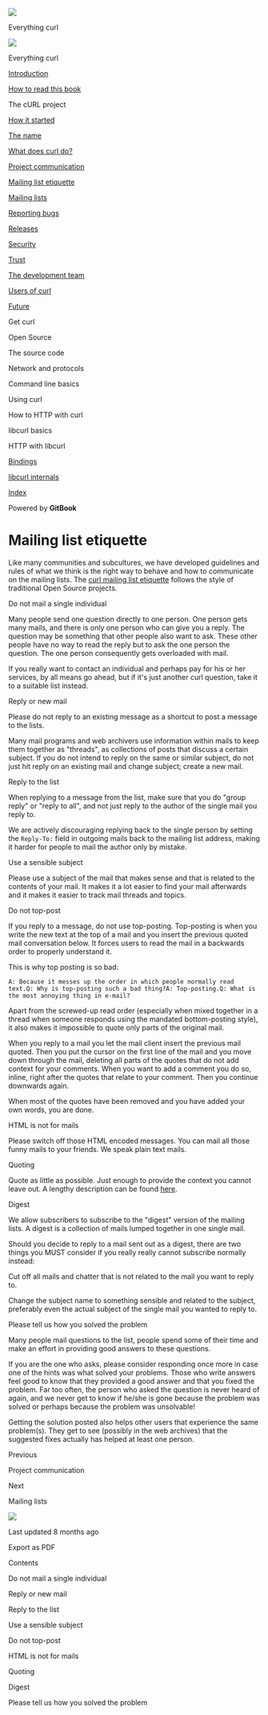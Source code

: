 <a href="../index.html" class="link-a079aa82--primary-53a25e66--logoLink-10d08504"></a>

<img src="https://gblobscdn.gitbook.com/orgs%2F-LxuH0qSm4xO9nWfEBlB%2Favatar.png?alt=media" class="image-67b14f24--avatar-1c1d03ec" />

<span class="text-4505230f--UIH400-4e41e82a--textContentFamily-49a318e1--spaceNameText-677c2969">Everything curl</span>

<a href="../index.html" class="link-a079aa82--primary-53a25e66--logoLink-10d08504"></a>

<img src="https://gblobscdn.gitbook.com/orgs%2F-LxuH0qSm4xO9nWfEBlB%2Favatar.png?alt=media" class="image-67b14f24--avatar-1c1d03ec" />

<span class="text-4505230f--UIH400-4e41e82a--textContentFamily-49a318e1--spaceNameText-677c2969">Everything curl</span>

<a href="../index.html" class="navButton-94f2579c--navButtonClickable-161b88ca"><span class="text-4505230f--UIH300-2063425d--textContentFamily-49a318e1--navButtonLabel-14a4968f">Introduction</span></a>

<a href="../how-to-read.html" class="navButton-94f2579c--navButtonClickable-161b88ca"><span class="text-4505230f--UIH300-2063425d--textContentFamily-49a318e1--navButtonLabel-14a4968f">How to read this book</span></a>

<span class="text-4505230f--UIH300-2063425d--textContentFamily-49a318e1--navButtonLabel-14a4968f">The cURL project</span>

<a href="started.html" class="navButton-94f2579c--pageItemWithChildrenNested-2c5d8183--navButtonClickable-161b88ca"><span class="text-4505230f--UIH300-2063425d--textContentFamily-49a318e1--navButtonLabel-14a4968f">How it started</span></a>

<a href="name.html" class="navButton-94f2579c--pageItemWithChildrenNested-2c5d8183--navButtonClickable-161b88ca"><span class="text-4505230f--UIH300-2063425d--textContentFamily-49a318e1--navButtonLabel-14a4968f">The name</span></a>

<a href="does.html" class="navButton-94f2579c--pageItemWithChildrenNested-2c5d8183--navButtonClickable-161b88ca"><span class="text-4505230f--UIH300-2063425d--textContentFamily-49a318e1--navButtonLabel-14a4968f">What does curl do?</span></a>

<a href="comm.html" class="navButton-94f2579c--pageItemWithChildrenNested-2c5d8183--navButtonClickable-161b88ca"><span class="text-4505230f--UIH300-2063425d--textContentFamily-49a318e1--navButtonLabel-14a4968f">Project communication</span></a>

<a href="etiquette.html" class="navButton-94f2579c--pageItemWithChildrenNested-2c5d8183--navButtonClickable-161b88ca--navButtonOpened-6a88552e"><span class="text-4505230f--UIH300-2063425d--textContentFamily-49a318e1--navButtonLabel-14a4968f">Mailing list etiquette</span></a>

<a href="maillists.html" class="navButton-94f2579c--pageItemWithChildrenNested-2c5d8183--navButtonClickable-161b88ca"><span class="text-4505230f--UIH300-2063425d--textContentFamily-49a318e1--navButtonLabel-14a4968f">Mailing lists</span></a>

<a href="bugs.html" class="navButton-94f2579c--pageItemWithChildrenNested-2c5d8183--navButtonClickable-161b88ca"><span class="text-4505230f--UIH300-2063425d--textContentFamily-49a318e1--navButtonLabel-14a4968f">Reporting bugs</span></a>

<a href="releases.html" class="navButton-94f2579c--pageItemWithChildrenNested-2c5d8183--navButtonClickable-161b88ca"><span class="text-4505230f--UIH300-2063425d--textContentFamily-49a318e1--navButtonLabel-14a4968f">Releases</span></a>

<a href="security.html" class="navButton-94f2579c--pageItemWithChildrenNested-2c5d8183--navButtonClickable-161b88ca"><span class="text-4505230f--UIH300-2063425d--textContentFamily-49a318e1--navButtonLabel-14a4968f">Security</span></a>

<a href="trust.html" class="navButton-94f2579c--pageItemWithChildrenNested-2c5d8183--navButtonClickable-161b88ca"><span class="text-4505230f--UIH300-2063425d--textContentFamily-49a318e1--navButtonLabel-14a4968f">Trust</span></a>

<a href="devteam.html" class="navButton-94f2579c--pageItemWithChildrenNested-2c5d8183--navButtonClickable-161b88ca"><span class="text-4505230f--UIH300-2063425d--textContentFamily-49a318e1--navButtonLabel-14a4968f">The development team</span></a>

<a href="users.html" class="navButton-94f2579c--pageItemWithChildrenNested-2c5d8183--navButtonClickable-161b88ca"><span class="text-4505230f--UIH300-2063425d--textContentFamily-49a318e1--navButtonLabel-14a4968f">Users of curl</span></a>

<a href="future.html" class="navButton-94f2579c--pageItemWithChildrenNested-2c5d8183--navButtonClickable-161b88ca"><span class="text-4505230f--UIH300-2063425d--textContentFamily-49a318e1--navButtonLabel-14a4968f">Future</span></a>

<span class="text-4505230f--UIH300-2063425d--textContentFamily-49a318e1--navButtonLabel-14a4968f">Get curl</span>

<span class="text-4505230f--UIH300-2063425d--textContentFamily-49a318e1--navButtonLabel-14a4968f">Open Source</span>

<span class="text-4505230f--UIH300-2063425d--textContentFamily-49a318e1--navButtonLabel-14a4968f">The source code</span>

<span class="text-4505230f--UIH300-2063425d--textContentFamily-49a318e1--navButtonLabel-14a4968f">Network and protocols</span>

<span class="text-4505230f--UIH300-2063425d--textContentFamily-49a318e1--navButtonLabel-14a4968f">Command line basics</span>

<span class="text-4505230f--UIH300-2063425d--textContentFamily-49a318e1--navButtonLabel-14a4968f">Using curl</span>

<span class="text-4505230f--UIH300-2063425d--textContentFamily-49a318e1--navButtonLabel-14a4968f">How to HTTP with curl</span>

<span class="text-4505230f--UIH300-2063425d--textContentFamily-49a318e1--navButtonLabel-14a4968f">libcurl basics</span>

<span class="text-4505230f--UIH300-2063425d--textContentFamily-49a318e1--navButtonLabel-14a4968f">HTTP with libcurl</span>

<a href="../bindings.html" class="navButton-94f2579c--navButtonClickable-161b88ca"><span class="text-4505230f--UIH300-2063425d--textContentFamily-49a318e1--navButtonLabel-14a4968f">Bindings</span></a>

<a href="../internals.html" class="navButton-94f2579c--navButtonClickable-161b88ca"><span class="text-4505230f--UIH300-2063425d--textContentFamily-49a318e1--navButtonLabel-14a4968f">libcurl internals</span></a>

<a href="../bookindex.html" class="navButton-94f2579c--navButtonClickable-161b88ca"><span class="text-4505230f--UIH300-2063425d--textContentFamily-49a318e1--navButtonLabel-14a4968f">Index</span></a>

<a href="https://www.gitbook.com/?utm_source=content&amp;utm_medium=trademark&amp;utm_campaign=curl-1" class="reset-3c756112--trademark-a8da4b94"></a>

<span class="text-4505230f--TextH200-a3425406--textUIFamily-5ebd8e40">Powered by **GitBook**</span>

<span class="text-4505230f--DisplayH900-bfb998fa--textContentFamily-49a318e1">Mailing list etiquette</span>
===========================================================================================================

<span class="text-4505230f--UIH300-2063425d--textUIFamily-5ebd8e40--text-8ee2c8b2"></span>

<span class="text-4505230f--UIH300-2063425d--textUIFamily-5ebd8e40--text-8ee2c8b2"></span>

<span class="text-4505230f--TextH400-3033861f--textContentFamily-49a318e1"><span data-key="103eab170b964a6b9324e3559bce0e30"><span data-offset-key="103eab170b964a6b9324e3559bce0e30:0">Like many communities and subcultures, we have developed guidelines and rules of what we think is the right way to behave and how to communicate on the mailing lists. The </span></span><a href="https://curl.se/mail/etiquette.html" class="link-a079aa82--primary-53a25e66--link-faf6c434"><span data-key="e2c0affc6107424d8b4bae5890c18c05"><span data-offset-key="e2c0affc6107424d8b4bae5890c18c05:0">curl mailing list etiquette</span></span></a><span data-key="39bfad1e16384addb8a3546abf742263"><span data-offset-key="39bfad1e16384addb8a3546abf742263:0"> follows the style of traditional Open Source projects.</span></span></span>

<span class="text-4505230f--HeadingH700-04e1a2a3--textContentFamily-49a318e1"><span data-key="8e865a1902114218ab9afc9e4f3fdfd7"><span data-offset-key="8e865a1902114218ab9afc9e4f3fdfd7:0">Do not mail a single individual</span></span></span>

<span class="text-4505230f--TextH400-3033861f--textContentFamily-49a318e1"><span data-key="c97e69394a8341408a86f9c71f5ca9d3"><span data-offset-key="c97e69394a8341408a86f9c71f5ca9d3:0">Many people send one question directly to one person. One person gets many mails, and there is only one person who can give you a reply. The question may be something that other people also want to ask. These other people have no way to read the reply but to ask the one person the question. The one person consequently gets overloaded with mail.</span></span></span>

<span class="text-4505230f--TextH400-3033861f--textContentFamily-49a318e1"><span data-key="15d15310346f46fdac20f224c7068aff"><span data-offset-key="15d15310346f46fdac20f224c7068aff:0">If you really want to contact an individual and perhaps pay for his or her services, by all means go ahead, but if it's just another curl question, take it to a suitable list instead.</span></span></span>

<span class="text-4505230f--HeadingH700-04e1a2a3--textContentFamily-49a318e1"><span data-key="11d43c37fdf848559517cee4a680defa"><span data-offset-key="11d43c37fdf848559517cee4a680defa:0">Reply or new mail</span></span></span>

<span class="text-4505230f--TextH400-3033861f--textContentFamily-49a318e1"><span data-key="4378aeb8c6e643cfa61032eb3f5b9f8a"><span data-offset-key="4378aeb8c6e643cfa61032eb3f5b9f8a:0">Please do not reply to an existing message as a shortcut to post a message to the lists.</span></span></span>

<span class="text-4505230f--TextH400-3033861f--textContentFamily-49a318e1"><span data-key="467e8af6150a498f8c2b4f13f22226e6"><span data-offset-key="467e8af6150a498f8c2b4f13f22226e6:0">Many mail programs and web archivers use information within mails to keep them together as "threads", as collections of posts that discuss a certain subject. If you do not intend to reply on the same or similar subject, do not just hit reply on an existing mail and change subject; create a new mail.</span></span></span>

<span class="text-4505230f--HeadingH700-04e1a2a3--textContentFamily-49a318e1"><span data-key="216cb269aefe49f183d1f0d722af653e"><span data-offset-key="216cb269aefe49f183d1f0d722af653e:0">Reply to the list</span></span></span>

<span class="text-4505230f--TextH400-3033861f--textContentFamily-49a318e1"><span data-key="e2046152fcb348faa4328fccab3f13b0"><span data-offset-key="e2046152fcb348faa4328fccab3f13b0:0">When replying to a message from the list, make sure that you do "group reply" or "reply to all", and not just reply to the author of the single mail you reply to.</span></span></span>

<span class="text-4505230f--TextH400-3033861f--textContentFamily-49a318e1"><span data-key="064159602df4421dbf21e8109a228504"><span data-offset-key="064159602df4421dbf21e8109a228504:0">We are actively discouraging replying back to the single person by setting the </span><span data-offset-key="064159602df4421dbf21e8109a228504:1">`Reply-To:`</span><span data-offset-key="064159602df4421dbf21e8109a228504:2"> field in outgoing mails back to the mailing list address, making it harder for people to mail the author only by mistake.</span></span></span>

<span class="text-4505230f--HeadingH700-04e1a2a3--textContentFamily-49a318e1"><span data-key="44f07518ebf34eb1b0d16b7b7f94f146"><span data-offset-key="44f07518ebf34eb1b0d16b7b7f94f146:0">Use a sensible subject</span></span></span>

<span class="text-4505230f--TextH400-3033861f--textContentFamily-49a318e1"><span data-key="b748d4251bbe4b9b9172bc06a4744f85"><span data-offset-key="b748d4251bbe4b9b9172bc06a4744f85:0">Please use a subject of the mail that makes sense and that is related to the contents of your mail. It makes it a lot easier to find your mail afterwards and it makes it easier to track mail threads and topics.</span></span></span>

<span class="text-4505230f--HeadingH700-04e1a2a3--textContentFamily-49a318e1"><span data-key="18e8b8281f924aa0acdf34cce1c43342"><span data-offset-key="18e8b8281f924aa0acdf34cce1c43342:0">Do not top-post</span></span></span>

<span class="text-4505230f--TextH400-3033861f--textContentFamily-49a318e1"><span data-key="cc46db120bca4697aaddda76ca8ab0e9"><span data-offset-key="cc46db120bca4697aaddda76ca8ab0e9:0">If you reply to a message, do not use top-posting. Top-posting is when you write the new text at the top of a mail and you insert the previous quoted mail conversation below. It forces users to read the mail in a backwards order to properly understand it.</span></span></span>

<span class="text-4505230f--TextH400-3033861f--textContentFamily-49a318e1"><span data-key="f34bb8223f7444ccab5579cebc72defa"><span data-offset-key="f34bb8223f7444ccab5579cebc72defa:0">This is why top posting is so bad:</span></span></span>

    A: Because it messes up the order in which people normally read text.Q: Why is top-posting such a bad thing?A: Top-posting.Q: What is the most annoying thing in e-mail?

<span class="text-4505230f--TextH400-3033861f--textContentFamily-49a318e1"><span data-key="568204cf5c7444ca87172ab91a4d0bb8"><span data-offset-key="568204cf5c7444ca87172ab91a4d0bb8:0">Apart from the screwed-up read order (especially when mixed together in a thread when someone responds using the mandated bottom-posting style), it also makes it impossible to quote only parts of the original mail.</span></span></span>

<span class="text-4505230f--TextH400-3033861f--textContentFamily-49a318e1"><span data-key="7df67476cfef42f9bed79d5659999f45"><span data-offset-key="7df67476cfef42f9bed79d5659999f45:0">When you reply to a mail you let the mail client insert the previous mail quoted. Then you put the cursor on the first line of the mail and you move down through the mail, deleting all parts of the quotes that do not add context for your comments. When you want to add a comment you do so, inline, right after the quotes that relate to your comment. Then you continue downwards again.</span></span></span>

<span class="text-4505230f--TextH400-3033861f--textContentFamily-49a318e1"><span data-key="4215b9d8e1264f64b4304a19f5ae98b6"><span data-offset-key="4215b9d8e1264f64b4304a19f5ae98b6:0">When most of the quotes have been removed and you have added your own words, you are done.</span></span></span>

<span class="text-4505230f--HeadingH700-04e1a2a3--textContentFamily-49a318e1"><span data-key="b583d977d11d4299baea595dfdae2d35"><span data-offset-key="b583d977d11d4299baea595dfdae2d35:0">HTML is not for mails</span></span></span>

<span class="text-4505230f--TextH400-3033861f--textContentFamily-49a318e1"><span data-key="61b8290f2d61439a975fddbece5c309d"><span data-offset-key="61b8290f2d61439a975fddbece5c309d:0">Please switch off those HTML encoded messages. You can mail all those funny mails to your friends. We speak plain text mails.</span></span></span>

<span class="text-4505230f--HeadingH700-04e1a2a3--textContentFamily-49a318e1"><span data-key="ff2c28e4be8b48818bcccc004a0db8e8"><span data-offset-key="ff2c28e4be8b48818bcccc004a0db8e8:0">Quoting</span></span></span>

<span class="text-4505230f--TextH400-3033861f--textContentFamily-49a318e1"><span data-key="da87f4fcc50447568d4bfedd3939b45f"><span data-offset-key="da87f4fcc50447568d4bfedd3939b45f:0">Quote as little as possible. Just enough to provide the context you cannot leave out. A lengthy description can be found </span></span><a href="https://www.netmeister.org/news/learn2quote.html" class="link-a079aa82--primary-53a25e66--link-faf6c434"><span data-key="11f17f07f687491aba601994333bc6d3"><span data-offset-key="11f17f07f687491aba601994333bc6d3:0">here</span></span></a><span data-key="c3bf0fd778a6485fbac15628b8f1d237"><span data-offset-key="c3bf0fd778a6485fbac15628b8f1d237:0">.</span></span></span>

<span class="text-4505230f--HeadingH700-04e1a2a3--textContentFamily-49a318e1"><span data-key="5c0d175779d346d7820c8f2e524dbd56"><span data-offset-key="5c0d175779d346d7820c8f2e524dbd56:0">Digest</span></span></span>

<span class="text-4505230f--TextH400-3033861f--textContentFamily-49a318e1"><span data-key="bb94c39cc0d04c04860e755239da5951"><span data-offset-key="bb94c39cc0d04c04860e755239da5951:0">We allow subscribers to subscribe to the "digest" version of the mailing lists. A digest is a collection of mails lumped together in one single mail.</span></span></span>

<span class="text-4505230f--TextH400-3033861f--textContentFamily-49a318e1"><span data-key="4f3f58d22d3a45e1a0dcb190efa639fd"><span data-offset-key="4f3f58d22d3a45e1a0dcb190efa639fd:0">Should you decide to reply to a mail sent out as a digest, there are two things you MUST consider if you really really cannot subscribe normally instead:</span></span></span>

<span class="text-4505230f--TextH400-3033861f--textContentFamily-49a318e1"><span data-key="7f64705143b045dab9384aa42047778c"><span data-offset-key="7f64705143b045dab9384aa42047778c:0">Cut off all mails and chatter that is not related to the mail you want to reply to.</span></span></span>

<span class="text-4505230f--TextH400-3033861f--textContentFamily-49a318e1"><span data-key="ac85b772f3ad4a8aa2e7f23ce2db8169"><span data-offset-key="ac85b772f3ad4a8aa2e7f23ce2db8169:0">Change the subject name to something sensible and related to the subject, preferably even the actual subject of the single mail you wanted to reply to.</span></span></span>

<span class="text-4505230f--HeadingH700-04e1a2a3--textContentFamily-49a318e1"><span data-key="e37ad852283b40f38eba94b1a9de5177"><span data-offset-key="e37ad852283b40f38eba94b1a9de5177:0">Please tell us how you solved the problem</span></span></span>

<span class="text-4505230f--TextH400-3033861f--textContentFamily-49a318e1"><span data-key="620af833e8ef4a8b939c3ba7afc5eed0"><span data-offset-key="620af833e8ef4a8b939c3ba7afc5eed0:0">Many people mail questions to the list, people spend some of their time and make an effort in providing good answers to these questions.</span></span></span>

<span class="text-4505230f--TextH400-3033861f--textContentFamily-49a318e1"><span data-key="14ad48bc66a442e3ab8ec0610fa0be02"><span data-offset-key="14ad48bc66a442e3ab8ec0610fa0be02:0">If you are the one who asks, please consider responding once more in case one of the hints was what solved your problems. Those who write answers feel good to know that they provided a good answer and that you fixed the problem. Far too often, the person who asked the question is never heard of again, and we never get to know if he/she is gone because the problem was solved or perhaps because the problem was unsolvable!</span></span></span>

<span class="text-4505230f--TextH400-3033861f--textContentFamily-49a318e1"><span data-key="f883e5cea38f4f8ca62ca3b247de7dba"><span data-offset-key="f883e5cea38f4f8ca62ca3b247de7dba:0">Getting the solution posted also helps other users that experience the same problem(s). They get to see (possibly in the web archives) that the suggested fixes actually has helped at least one person.</span></span></span>

<a href="comm.html" class="reset-3c756112--card-6570f064--whiteCard-fff091a4--cardPrevious-56a5e674"></a>

<span class="text-4505230f--TextH200-a3425406--textContentFamily-49a318e1">Previous</span>

<span class="text-4505230f--UIH400-4e41e82a--textContentFamily-49a318e1">Project communication</span>

<a href="maillists.html" class="reset-3c756112--card-6570f064--whiteCard-fff091a4--cardNext-19241c42"></a>

<span class="text-4505230f--TextH200-a3425406--textContentFamily-49a318e1">Next</span>

<span class="text-4505230f--UIH400-4e41e82a--textContentFamily-49a318e1">Mailing lists</span>

<img src="https://avatars.githubusercontent.com/u/66654881?v=4" class="image-67b14f24--avatar-1c1d03ec" />

<span class="text-4505230f--TextH200-a3425406--textContentFamily-49a318e1">Last updated 8 months ago</span>

<span class="text-4505230f--UIH300-2063425d--textUIFamily-5ebd8e40">Export as PDF</span>

<span class="text-4505230f--InfoH100-1e92e1d1--textContentFamily-49a318e1">Contents</span>

<a href="etiquette.html#do-not-mail-a-single-individual" class="reset-3c756112--menuItem-aa02f6ec--menuItemLight-757d5235--menuItemInline-173bdf97--pageTocItem-f4427024"></a>

<span class="text-4505230f--UIH300-2063425d--textContentFamily-49a318e1"><span class="text-4505230f--UIH200-50ead35f--textContentFamily-49a318e1">Do not mail a single individual</span></span>

<a href="etiquette.html#reply-or-new-mail" class="reset-3c756112--menuItem-aa02f6ec--menuItemLight-757d5235--menuItemInline-173bdf97--pageTocItem-f4427024"></a>

<span class="text-4505230f--UIH300-2063425d--textContentFamily-49a318e1"><span class="text-4505230f--UIH200-50ead35f--textContentFamily-49a318e1">Reply or new mail</span></span>

<a href="etiquette.html#reply-to-the-list" class="reset-3c756112--menuItem-aa02f6ec--menuItemLight-757d5235--menuItemInline-173bdf97--pageTocItem-f4427024"></a>

<span class="text-4505230f--UIH300-2063425d--textContentFamily-49a318e1"><span class="text-4505230f--UIH200-50ead35f--textContentFamily-49a318e1">Reply to the list</span></span>

<a href="etiquette.html#use-a-sensible-subject" class="reset-3c756112--menuItem-aa02f6ec--menuItemLight-757d5235--menuItemInline-173bdf97--pageTocItem-f4427024"></a>

<span class="text-4505230f--UIH300-2063425d--textContentFamily-49a318e1"><span class="text-4505230f--UIH200-50ead35f--textContentFamily-49a318e1">Use a sensible subject</span></span>

<a href="etiquette.html#do-not-top-post" class="reset-3c756112--menuItem-aa02f6ec--menuItemLight-757d5235--menuItemInline-173bdf97--pageTocItem-f4427024"></a>

<span class="text-4505230f--UIH300-2063425d--textContentFamily-49a318e1"><span class="text-4505230f--UIH200-50ead35f--textContentFamily-49a318e1">Do not top-post</span></span>

<a href="etiquette.html#html-is-not-for-mails" class="reset-3c756112--menuItem-aa02f6ec--menuItemLight-757d5235--menuItemInline-173bdf97--pageTocItem-f4427024"></a>

<span class="text-4505230f--UIH300-2063425d--textContentFamily-49a318e1"><span class="text-4505230f--UIH200-50ead35f--textContentFamily-49a318e1">HTML is not for mails</span></span>

<a href="etiquette.html#quoting" class="reset-3c756112--menuItem-aa02f6ec--menuItemLight-757d5235--menuItemInline-173bdf97--pageTocItem-f4427024"></a>

<span class="text-4505230f--UIH300-2063425d--textContentFamily-49a318e1"><span class="text-4505230f--UIH200-50ead35f--textContentFamily-49a318e1">Quoting</span></span>

<a href="etiquette.html#digest" class="reset-3c756112--menuItem-aa02f6ec--menuItemLight-757d5235--menuItemInline-173bdf97--pageTocItem-f4427024"></a>

<span class="text-4505230f--UIH300-2063425d--textContentFamily-49a318e1"><span class="text-4505230f--UIH200-50ead35f--textContentFamily-49a318e1">Digest</span></span>

<a href="etiquette.html#please-tell-us-how-you-solved-the-problem" class="reset-3c756112--menuItem-aa02f6ec--menuItemLight-757d5235--menuItemInline-173bdf97--pageTocItem-f4427024"></a>

<span class="text-4505230f--UIH300-2063425d--textContentFamily-49a318e1"><span class="text-4505230f--UIH200-50ead35f--textContentFamily-49a318e1">Please tell us how you solved the problem</span></span>
